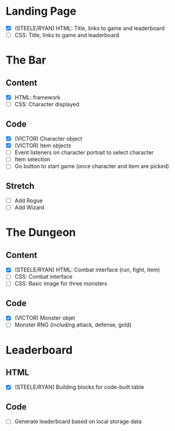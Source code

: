 # Landing Page
- [X] (STEELE/RYAN) HTML: Title, links to game and leaderboard
- [ ] CSS: Title, links to game and leaderboard

# The Bar
## Content
- [X] HTML: framework
- [ ] CSS: Character displayed
## Code
- [X] (VICTOR) Character object
- [X] (VICTOR) Item objects
- [ ] Event listeners on character portrait to select character
- [ ] Item selection
- [ ] Go button to start game (once character and item are picked)
## Stretch
- [ ] Add Rogue
- [ ] Add Wizard

# The Dungeon
## Content
- [X] (STEELE/RYAN) HTML: Combat interface (run, fight, item)
- [ ] CSS: Combat interface
- [ ] CSS: Basic image for three monsters
## Code 
- [X] (VICTOR) Monster objet
- [ ] Monster RNG (including attack, defense, gold)

# Leaderboard
## HTML
- [X] (STEELE/RYAN) Building blocks for code-built table
## Code
- [ ] Generate leaderboard based on local storage data